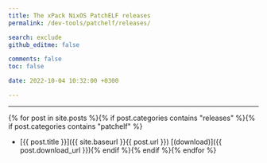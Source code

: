 ```yaml
---
title: The xPack NixOS PatchELF releases
permalink: /dev-tools/patchelf/releases/

search: exclude
github_editme: false

comments: false
toc: false

date: 2022-10-04 10:32:00 +0300

---
```


___
{% for post in site.posts %}{% if post.categories contains "releases" %}{% if post.categories contains "patchelf" %}
* [{{ post.title }}]({{ site.baseurl }}{{ post.url }}) [(download)]({{ post.download_url }}){% endif %}{% endif %}{% endfor %}
